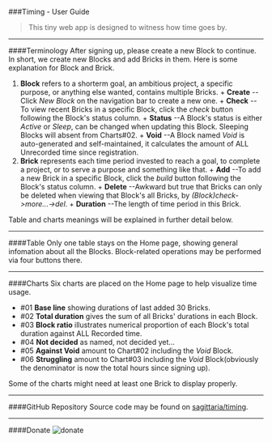 ###Timing - User Guide

>This tiny web app is designed to witness how time goes by.

---

####Terminology
After signing up, please create a new Block to continue. In short, we create new Blocks and add Bricks in them. Here is some explanation for Block and Brick.
  1. **Block** refers to a shorterm goal, an ambitious project, a specific purpose, or anything else wanted, contains multiple Bricks.
    + __Create__  --Click *New Block* on the navigation bar to create a new one.
    + __Check__  --To view recent Bricks in a specific Block, click the *check* button following the Block's status column.
    + __Status__ --A Block's status is either *Active* or *Sleep*, can be changed when updating this Block. Sleeping Blocks will absent from Charts#02.
    + __Void__ --A Block named *Void* is auto-generated and self-maintained, it calculates the amount of ALL Unrecorded time since registration.
  2. **Brick** represents each time period invested to reach a goal, to complete a project, or to serve a purpose and something like that.
    + __Add__  --To add a new Brick in a specific Block, click the *build* button following the Block's status column.
    + __Delete__  --Awkward but true that Bricks can only be deleted when viewing that Block's all Bricks, by *(Block)check->more...->del*.
    + __Duration__  --The length of time period in this Brick.

Table and charts meanings will be explained in further detail below.

---

####Table
Only one table stays on the Home page, showing general infomation about all the Blocks. Block-related operations may be performed via four buttons there.

---

####Charts
Six charts are placed on the Home page to help visualize time usage.
+ \#01 __Base line__      showing durations of last added 30 Bricks.
+ \#02 __Total duration__ gives the sum of all Bricks' durations in each Block.
+ \#03 __Block ratio__    illustrates numerical proportion of each Block's total duration against ALL Recorded time.
+ \#04 __Not decided__    as named, not decided yet...
+ \#05 __Against Void__   amount to Chart#02 including the *Void* Block.
+ \#06 __Struggling__     amount to Chart#03 including the *Void* Block(obviously the denominator is now the total hours since signing up).

Some of the charts might need at least one Brick to display properly.

---

####GitHub Repository
Source code may be found on [sagittaria/timing](https://github.com/sagittaria/timing).

---

####Donate
![donate](http://www.kgroup.ren/donate.png)
